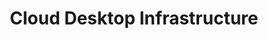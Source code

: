 ---
title: Cloud Desktop Infrastructure
slug: cloud-desktop-infrastructure
excerpt: How to start with Cloud Desktop Infrastructure
sections: First steps, Tutorials
order: 12
---
